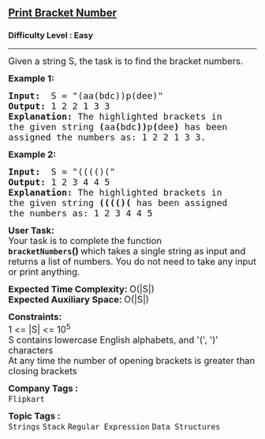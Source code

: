 <h2><a href="https://www.geeksforgeeks.org/problems/print-bracket-number4058/1?page=1&difficulty%5B%5D=0&category%5B%5D=Stack&sortBy=submissions">Print Bracket Number</a></h2><h3>Difficulty Level : Easy</h3><hr><div class="problems_problem_content__Xm_eO"><p><span style="font-size: 18px;">Given a string S, the task is to find the bracket numbers.&nbsp;</span></p>
<p><strong><span style="font-size: 18px;">Example 1:</span></strong></p>
<pre><span style="font-size: 18px;"><strong>Input:</strong>  S = "(aa(bdc))p(dee)</span><span style="font-size: 18px;">"
<strong>Output:</strong> 1 2 2 1 3 3
<strong>Explanation:</strong> The highlighted brackets in
the given string <strong>(</strong>aa<strong>(</strong>bdc<strong>))</strong>p<strong>(</strong>dee<strong>)</strong> has been 
assigned the numbers as: 1 2 2 1 3 3.</span>
</pre>
<p><strong><span style="font-size: 18px;">Example 2:</span></strong></p>
<pre><span style="font-size: 18px;"><strong>Input:</strong>  S = "(((()("
<strong>Output:</strong> 1 2 3 4 4 5
<strong>Explanation:</strong> The highlighted brackets in
the given string <strong>(((()(</strong> has been assigned
the numbers as: 1 2 3 4 4 5</span>
</pre>
<div><span style="font-size: 18px;"><strong>User Task:</strong><br>Your task is to complete the function <strong><code>bracketNumbers</code>()&nbsp;</strong>which takes a single string as input and returns a list of numbers. You do not need to take any input or print anything.</span></div>
<p><span style="font-size: 18px;"><strong>Expected Time Complexity:&nbsp;</strong>O(|S|)<br><strong>Expected Auxiliary Space:&nbsp;</strong>O(|S|)</span></p>
<p><span style="font-size: 18px;"><strong>Constraints:</strong><br>1 &lt;= |S| &lt;= 10<sup>5</sup></span><br><span style="font-size: 18px;">S contains lowercase English alphabets, and '(', ')' characters<br>At any time the number of opening brackets is greater than closing brackets</span></p></div><p><span style=font-size:18px><strong>Company Tags : </strong><br><code>Flipkart</code>&nbsp;<br><p><span style=font-size:18px><strong>Topic Tags : </strong><br><code>Strings</code>&nbsp;<code>Stack</code>&nbsp;<code>Regular Expression</code>&nbsp;<code>Data Structures</code>&nbsp;